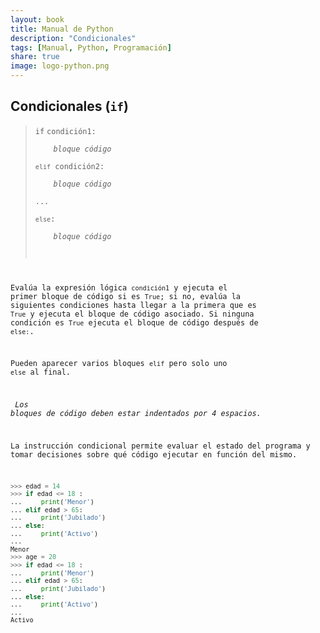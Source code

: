```yaml
---
layout: book
title: Manual de Python
description: "Condicionales"
tags: [Manual, Python, Programación]
share: true
image: logo-python.png
---
```


## Condicionales (`if`)

> `if` <code>condición1:  
&ensp;&ensp;&ensp;&ensp;_bloque código_  
`elif` condición2:  
&ensp;&ensp;&ensp;&ensp;_bloque código_  
...  
`else`:  
&ensp;&ensp;&ensp;&ensp;_bloque código_

Evalúa la expresión lógica `condición1` y ejecuta el primer bloque de código si es `True`; si no, evalúa la siguientes condiciones hasta llegar a la primera que es `True` y ejecuta el bloque de código asociado. Si ninguna condición es `True` ejecuta el bloque de código después de `else:`.

Pueden aparecer varios bloques `elif` pero solo uno `else` al final.

<i class="fa fa-exclamation-triangle" style="color:red;"></i> _Los bloques de código deben estar indentados por 4 espacios._

La instrucción condicional permite evaluar el estado del programa y tomar decisiones sobre qué código ejecutar en función del mismo.

```python
>>> edad = 14
>>> if edad <= 18 : 
...     print('Menor')
... elif edad > 65:
...     print('Jubilado')
... else:
...     print('Activo')
...
Menor
>>> age = 20
>>> if edad <= 18 : 
...     print('Menor')
... elif edad > 65:
...     print('Jubilado')
... else:
...     print('Activo')
...
Activo
```